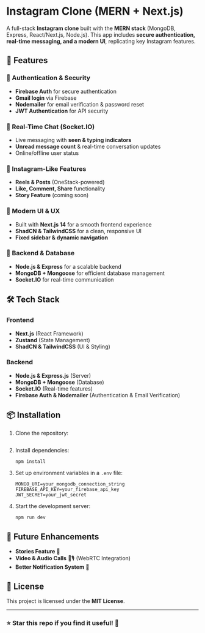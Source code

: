 # Instagram Clone (MERN + Next.js)

A full-stack **Instagram clone** built with the **MERN stack** (MongoDB, Express, React/Next.js, Node.js). This app includes **secure authentication, real-time messaging, and a modern UI**, replicating key Instagram features.

## 🚀 Features

### 🔑 Authentication & Security
- **Firebase Auth** for secure authentication
- **Gmail login** via Firebase
- **Nodemailer** for email verification & password reset
- **JWT Authentication** for API security

### 💬 Real-Time Chat (Socket.IO)
- Live messaging with **seen & typing indicators**
- **Unread message count** & real-time conversation updates
- Online/offline user status

### 📸 Instagram-Like Features
- **Reels & Posts** (OneStack-powered)
- **Like, Comment, Share** functionality
- **Story Feature** (coming soon)

### 🎨 Modern UI & UX
- Built with **Next.js 14** for a smooth frontend experience
- **ShadCN & TailwindCSS** for a clean, responsive UI
- **Fixed sidebar & dynamic navigation**

### 📡 Backend & Database
- **Node.js & Express** for a scalable backend
- **MongoDB + Mongoose** for efficient database management
- **Socket.IO** for real-time communication

## 🛠 Tech Stack

### Frontend
- **Next.js** (React Framework)
- **Zustand** (State Management)
- **ShadCN & TailwindCSS** (UI & Styling)

### Backend
- **Node.js & Express.js** (Server)
- **MongoDB + Mongoose** (Database)
- **Socket.IO** (Real-time features)
- **Firebase Auth & Nodemailer** (Authentication & Email Verification)

## 📦 Installation

1. Clone the repository:
   ```sh
   
   ```

2. Install dependencies:
   ```sh
   npm install
   ```

3. Set up environment variables in a `.env` file:
   ```env
   MONGO_URI=your_mongodb_connection_string
   FIREBASE_API_KEY=your_firebase_api_key
   JWT_SECRET=your_jwt_secret
   ```

4. Start the development server:
   ```sh
   npm run dev
   ```

## 📌 Future Enhancements
- **Stories Feature** 📖
- **Video & Audio Calls** 🎥🎙 (WebRTC Integration)
- **Better Notification System** 🔔

## 📜 License
This project is licensed under the **MIT License**.

---
### ⭐ Star this repo if you find it useful! 🚀

